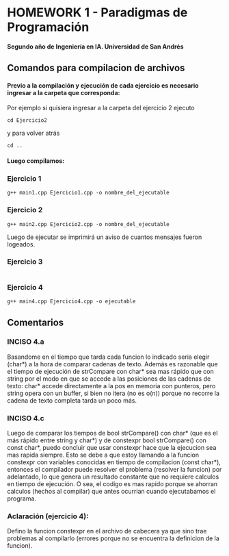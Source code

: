# HOMEWORK 1 - Paradigmas de Programación
#### Segundo año de Ingeniería en IA. Universidad de San Andrés

## Comandos para compilacion de archivos
#### Previo a la compilación y ejecución de cada ejercicio es necesario ingresar a la carpeta que corresponda: 
Por ejemplo si quisiera ingresar a la carpeta del ejercicio 2 ejecuto
```
cd Ejercicio2
```
y para volver atrás
```
cd ..
```

#### Luego compilamos:
### Ejercicio 1
```
g++ main1.cpp Ejercicio1.cpp -o nombre_del_ejecutable
```
### Ejercicio 2
```
g++ main2.cpp Ejercicio2.cpp -o nombre_del_ejecutable
```
Luego de ejecutar se imprimirá un aviso de cuantos mensajes fueron logeados.
### Ejercicio 3
```
```
### Ejercicio 4
```
g++ main4.cpp Ejercicio4.cpp -o ejecutable
```
## Comentarios
###    INCISO 4.a
Basandome en el tiempo que tarda cada funcion lo indicado seria elegir (char*) a la hora de comparar cadenas de texto. Además es razonable que el tiempo de ejecución de strCompare con char* sea mas rápido que con string por el modo en que se accede a las posiciones de las cadenas de texto: char* accede directamente a la pos en memoria con punteros, pero string opera con un buffer, si bien no itera (no es o(n)) porque no recorre la cadena de texto completa tarda un poco más.

###    INCISO 4.c
Luego de comparar los tiempos de bool strCompare() con char* (que es el más rápido entre string y char*) y de constexpr bool strCompare() con const char*, puedo concluir que usar constexpr hace que la ejecucion sea mas rapida siempre. Esto se debe a que estoy llamando a la funcion constexpr con variables conocidas en tiempo de compilacion (const char*), entonces el compilador puede resolver el problema (resolver la funcion) por adelantado, lo que genera un resultado constante que no requiere calculos en tiempo de ejecución. O sea, el codigo es mas rapido porque se ahorran calculos (hechos al compilar) que antes ocurrian cuando ejecutabamos el programa.

###    Aclaración (ejercicio 4):
Defino la funcion constexpr en el archivo de cabecera ya que sino trae problemas al compilarlo (errores porque no se encuentra la definicion de la funcion).
